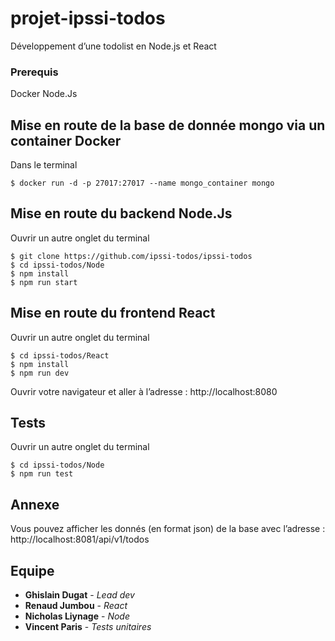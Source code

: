 # projet-ipssi-todos

Développement d’une todolist en Node.js et React

### Prerequis
Docker
Node.Js

## Mise en route de la base de donnée mongo via un container Docker 
Dans le terminal
```
$ docker run -d -p 27017:27017 --name mongo_container mongo
```

## Mise en route du backend Node.Js
Ouvrir un autre onglet du terminal
```
$ git clone https://github.com/ipssi-todos/ipssi-todos
$ cd ipssi-todos/Node
$ npm install
$ npm run start
```

## Mise en route du frontend React
Ouvrir un autre onglet du terminal
```
$ cd ipssi-todos/React
$ npm install
$ npm run dev
```
Ouvrir votre navigateur et aller à l’adresse : http://localhost:8080

## Tests
Ouvrir un autre onglet du terminal
```
$ cd ipssi-todos/Node
$ npm run test
```

## Annexe
Vous pouvez afficher les donnés (en format json) de la base avec l’adresse : http://localhost:8081/api/v1/todos

## Equipe

* **Ghislain Dugat** - *Lead dev*
* **Renaud Jumbou** - *React*
* **Nicholas Liynage** - *Node*
* **Vincent Paris** - *Tests unitaires*

